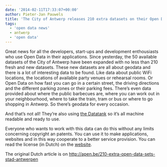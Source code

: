 ```yaml
---
date: '2014-02-11T17:33:07+00:00'
author: Pieter-Jan Pauwels
title: 'The City of Antwerp releases 210 extra datasets on their Open Data Portal'
tags:
  - 'open data news'
  - antwerp
  - 'open data'
---
```


Great news for all the developers, start-ups and development enthousiasts who use Open Data in their applications. Since yesterday, the 50 available datasets of the City of Antwerp have been expanded with no less than 210 fresh and new datasets. These new datasets are all about geodata and there is a lot of interesting data to be found. Like data about public WiFi locations, the locations of available party venues or rehearsal rooms. Or Open Data on how fast you can go in a certain street, the driving directions and the different parking zones or their parking fees. There’s even data provided about where the public barbecues are, where you can work out in your neighbourhood, where to take the train, tram or bus or where to go shopping in Antwerp. So there’s geodata for every occasion.

And that’s not all! They’re also using [the Datatank](http://thedatatank.com/) so it’s all machine readable and ready to use.

Everyone who wants to work with this data can do this without any limits concerning copyright an patents. You can use it to make applications, websites and in this way cooperate to a better service provision. You can read the license (in Dutch) on the [website](http://opendata.antwerpen.be/gratis-open-data-licentie).

The original Dutch article is on <http://apen.be/210-extra-open-data-sets-stad-antwerpen>
